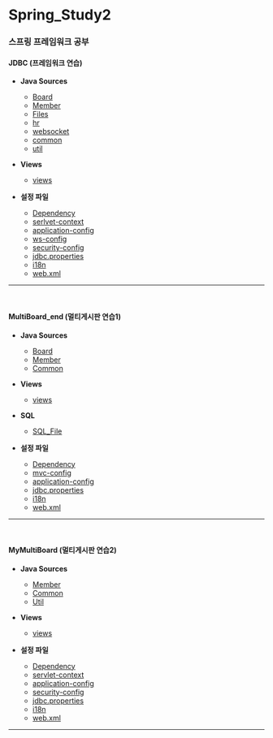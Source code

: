 # Spring_Study2
### 스프링 프레임워크 공부

#### JDBC (프레임워크 연습)
- **Java Sources**
  - [Board](https://github.com/ehdqkd616/Spring_Study1/tree/master/ex00/src/main/java/org/zerock/controller)
  - [Member](https://github.com/ehdqkd616/Spring_Study1/tree/master/ex00/src/main/java/org/zerock/dao)
  - [Files](https://github.com/ehdqkd616/Spring_Study2/tree/master/JDBC/src/main/java/com/coderby/myapp/files)
  - [hr](https://github.com/ehdqkd616/Spring_Study1/tree/master/ex00/src/main/java/org/zerock/service)
  - [websocket](https://github.com/ehdqkd616/Spring_Study2/tree/master/JDBC/src/main/java/com/coderby/myapp/websocket)
  - [common](https://github.com/ehdqkd616/Spring_Study2/tree/master/JDBC/src/main/java/com/coderby/myapp/common)
  - [util](https://github.com/ehdqkd616/Spring_Study1/tree/master/ex00/src/main/java/org/zerock/vo)

- **Views**
  - [views](https://github.com/ehdqkd616/Spring_Study2/tree/master/JDBC/src/main/webapp/WEB-INF/views)

- **설정 파일**
  - [Dependency](https://github.com/ehdqkd616/Spring_Study2/blob/master/JDBC/pom.xml)
  - [serlvet-context](https://github.com/ehdqkd616/Spring_Study2/blob/master/JDBC/src/main/webapp/WEB-INF/spring/appServlet/servlet-context.xml)
  - [application-config](https://github.com/ehdqkd616/Spring_Study2/blob/master/JDBC/src/main/resources/application-config.xml)
  - [ws-config](https://github.com/ehdqkd616/Spring_Study2/blob/master/JDBC/src/main/webapp/WEB-INF/spring/appServlet/ws-config.xml)
  - [security-config](https://github.com/ehdqkd616/Spring_Study2/blob/master/JDBC/src/main/resources/security-config.xml)
  - [jdbc.properties](https://github.com/ehdqkd616/Spring_Study2/blob/master/JDBC/src/main/resources/db/jdbc.properties)
  - [i18n](https://github.com/ehdqkd616/Spring_Study2/tree/master/JDBC/src/main/resources/i18n)
  - [web.xml](https://github.com/ehdqkd616/Spring_Study2/blob/master/JDBC/src/main/webapp/WEB-INF/web.xml)

___
<br>

#### MultiBoard_end (멀티게시판 연습1)
- **Java Sources**
  - [Board](https://github.com/ehdqkd616/Spring_Study2/tree/master/MultiBoard_end/src/main/java/com/coderby/myapp/board)
  - [Member](https://github.com/ehdqkd616/Spring_Study2/tree/master/MultiBoard_end/src/main/java/com/coderby/myapp/member)
  - [Common](https://github.com/ehdqkd616/Spring_Study2/tree/master/MultiBoard_end/src/main/java/com/coderby/myapp/common)

- **Views**
  - [views](https://github.com/ehdqkd616/Spring_Study2/tree/master/MultiBoard_end/src/main/webapp/WEB-INF/views)

- **SQL**
  - [SQL_File](https://github.com/ehdqkd616/Spring_Study2/tree/master/MultiBoard_end/DOCUMENTS)

- **설정 파일**
  - [Dependency](https://github.com/ehdqkd616/Spring_Study2/blob/master/MultiBoard_end/pom.xml)
  - [mvc-config](https://github.com/ehdqkd616/Spring_Study2/blob/master/MultiBoard_end/src/main/webapp/WEB-INF/spring/mvc-config.xml)
  - [application-config](https://github.com/ehdqkd616/Spring_Study2/blob/master/MultiBoard_end/src/main/resources/spring/application-config.xml)
  - [jdbc.properties](https://github.com/ehdqkd616/Spring_Study2/blob/master/MultiBoard_end/src/main/resources/database/jdbc.properties)
  - [i18n](https://github.com/ehdqkd616/Spring_Study2/tree/master/MultiBoard_end/src/main/resources/i18n)
  - [web.xml](https://github.com/ehdqkd616/Spring_Study2/blob/master/MultiBoard_end/src/main/webapp/WEB-INF/web.xml)

___
<br>


#### MyMultiBoard (멀티게시판 연습2)
- **Java Sources**
  - [Member](https://github.com/ehdqkd616/Spring_Study2/tree/master/MyMultiBoard/src/main/java/com/coderby/myapp/member)
  - [Common](https://github.com/ehdqkd616/Spring_Study2/tree/master/MyMultiBoard/src/main/java/com/coderby/myapp/common/interceptor)
  - [Util](https://github.com/ehdqkd616/Spring_Study2/tree/master/MyMultiBoard/src/main/java/com/coderby/myapp/util)
  
- **Views**
  - [views](https://github.com/ehdqkd616/Spring_Study2/tree/master/MyMultiBoard/src/main/webapp/WEB-INF/views)

- **설정 파일**
  - [Dependency](https://github.com/ehdqkd616/Spring_Study2/blob/master/MyMultiBoard/pom.xml)
  - [servlet-context](https://github.com/ehdqkd616/Spring_Study2/blob/master/MyMultiBoard/src/main/webapp/WEB-INF/spring/appServlet/servlet-context.xml)
  - [application-config](https://github.com/ehdqkd616/Spring_Study2/blob/master/MyMultiBoard/src/main/resources/application-config.xml)
  - [security-config](https://github.com/ehdqkd616/Spring_Study2/blob/master/MyMultiBoard/src/main/resources/security-config.xml)
  - [jdbc.properties](https://github.com/ehdqkd616/Spring_Study2/blob/master/MyMultiBoard/src/main/resources/db/jdbc.properties)
  - [i18n](https://github.com/ehdqkd616/Spring_Study2/tree/master/MyMultiBoard/src/main/resources/i18n)
  - [web.xml](https://github.com/ehdqkd616/Spring_Study2/blob/master/MyMultiBoard/src/main/webapp/WEB-INF/web.xml)

___
<br>

